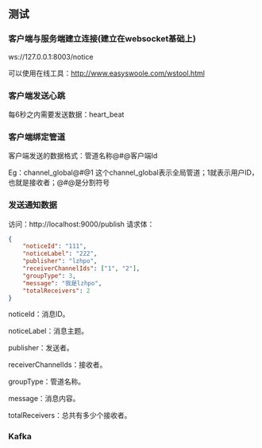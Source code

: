 

## 测试
### 客户端与服务端建立连接(建立在websocket基础上)
ws://127.0.0.1:8003/notice

可以使用在线工具：http://www.easyswoole.com/wstool.html

### 客户端发送心跳
每6秒之内需要发送数据：heart_beat

### 客户端绑定管道
客户端发送的数据格式：管道名称@#@客户端Id

Eg：channel_global@#@1   这个channel_global表示全局管道；1就表示用户ID，也就是接收者；@#@是分割符号

### 发送通知数据
访问：http://localhost:9000/publish
请求体：
```json
{
	"noticeId": "111",
	"noticeLabel": "222",
	"publisher": "lzhpo",
	"receiverChannelIds": ["1", "2"],
	"groupType": 3,
	"message": "我是lzhpo",
	"totalReceivers": 2
}
```

noticeId：消息ID。

noticeLabel：消息主题。

publisher：发送者。

receiverChannelIds：接收者。

groupType：管道名称。

message：消息内容。

totalReceivers：总共有多少个接收者。

### Kafka
